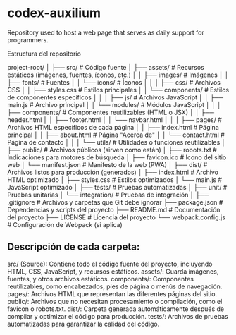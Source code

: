 # codex-auxilium
Repository used to host a web page that serves as daily support for programmers.

Estructura del repositorio

project-root/
│
├── src/                # Código fuente
│   ├── assets/         # Recursos estáticos (imágenes, fuentes, íconos, etc.)
│   │   ├── images/     # Imágenes
│   │   ├── fonts/      # Fuentes
│   │   └── icons/      # Íconos
│   │
│   ├── css/            # Archivos CSS
│   │   ├── styles.css  # Estilos principales
│   │   └── components/ # Estilos de componentes específicos
│   │
│   ├── js/             # Archivos JavaScript
│   │   ├── main.js     # Archivo principal
│   │   └── modules/    # Módulos JavaScript
│   │
│   ├── components/     # Componentes reutilizables (HTML o JSX)
│   │   ├── header.html
│   │   ├── footer.html
│   │   └── navbar.html
│   │
│   ├── pages/          # Archivos HTML específicos de cada página
│   │   ├── index.html  # Página principal
│   │   ├── about.html  # Página "Acerca de"
│   │   └── contact.html # Página de contacto
│   │
│   └── utils/          # Utilidades o funciones reutilizables
│
├── public/             # Archivos públicos (sirven como están)
│   ├── robots.txt      # Indicaciones para motores de búsqueda
│   ├── favicon.ico     # Icono del sitio web
│   └── manifest.json   # Manifesto de la web (PWA)
│
├── dist/               # Archivos listos para producción (generados)
│   ├── index.html      # Archivo HTML optimizado
│   ├── styles.css      # Estilos optimizados
│   └── main.js         # JavaScript optimizado
│
├── tests/              # Pruebas automatizadas
│   ├── unit/           # Pruebas unitarias
│   └── integration/    # Pruebas de integración
│
├── .gitignore          # Archivos y carpetas que Git debe ignorar
├── package.json        # Dependencias y scripts del proyecto
├── README.md           # Documentación del proyecto
├── LICENSE             # Licencia del proyecto
└── webpack.config.js   # Configuración de Webpack (si aplica)

## Descripción de cada carpeta:
src/ (Source): Contiene todo el código fuente del proyecto, incluyendo HTML, CSS, JavaScript, y recursos estáticos.
assets/: Guarda imágenes, fuentes, y otros archivos estáticos.
components/: Componentes reutilizables, como encabezados, pies de página o menús de navegación.
pages/: Archivos HTML que representan las diferentes páginas del sitio.
public/: Archivos que no necesitan procesamiento o compilación, como el favicon o robots.txt.
dist/: Carpeta generada automáticamente después de compilar y optimizar el código para producción.
tests/: Archivos de pruebas automatizadas para garantizar la calidad del código.